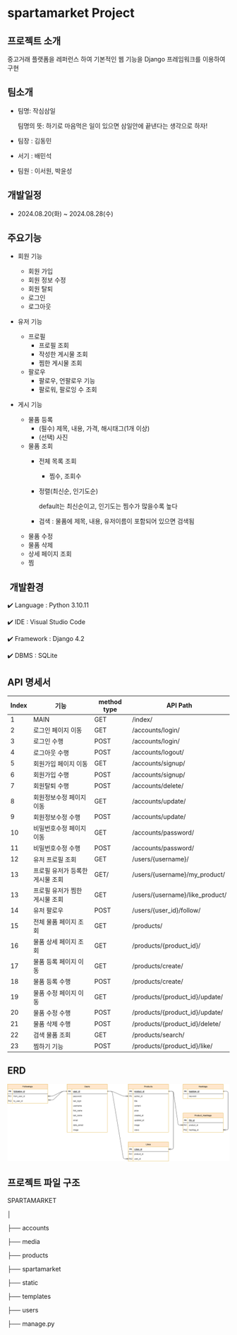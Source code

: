 #  spartamarket Project

##  프로젝트 소개
중고거래 플랫폼을 레퍼런스 하여 기본적인 웹 기능을 Django 프레임워크를 이용하여 구현

##  팀소개
- 팀명: 작심삼일
  
  팀명의 뜻: 하기로 마음먹은 일이 있으면 삼일안에 끝낸다는 생각으로 하자!
- 팀장 : 김동민
- 서기 : 배민석
- 팀원 : 이서원, 박윤성

##  개발일정
- 2024.08.20(화) ~ 2024.08.28(수)

##  주요기능

- 회원 기능
  - 회원 가입
  - 회원 정보 수정
  - 회원 탈퇴
  - 로그인
  - 로그아웃
 
- 유저 기능
  - 프로필
    - 프로필 조회
    - 작성한 게시물 조회
    - 찜한 게시물 조회
  - 팔로우
    - 팔로우, 언팔로우 기능
    - 팔로워, 팔로잉 수 조회

- 게시 기능
  - 물품 등록
    - (필수) 제목, 내용, 가격, 해시태그(1개 이상)
    - (선택) 사진
  - 물품 조회
    - 전체 목록 조회
      - 찜수, 조회수
    - 정렬(최신순, 인기도순)
 
      default는 최신순이고, 인기도는 찜수가 많을수록 높다
    - 검색 : 물품에 제목, 내용, 유저이름이 포함되어 있으면 검색됨
  - 물품 수정
  - 물품 삭제
  - 상세 페이지 조회
  - 찜


## ️ 개발환경

✔️ Language : Python 3.10.11

✔️ IDE : Visual Studio Code

✔️ Framework : Django 4.2

✔️  DBMS : SQLite

##  API 명세서
|Index|기능|method type|API Path|
|---|---|---|------|
|1|MAIN|GET|/index/|
|2|로그인 페이지 이동|GET|/accounts/login/|
|3|로그인 수행|POST|/accounts/login/|
|4|로그아웃 수행|POST|/accounts/logout/|
|5|회원가입 페이지 이동|GET|/accounts/signup/|
|6|회원가입 수행|POST|/accounts/signup/|
|7|회원탈퇴 수행|POST|/accounts/delete/|
|8|회원정보수정 페이지 이동|GET|/accounts/update/|
|9|회원정보수정 수행|POST|/accounts/update/|
|10|비밀번호수정 페이지 이동|GET|/accounts/password/|
|11|비밀번호수정 수행|POST|/accounts/password/|
|12|유저 프로필 조회|GET|/users/{username}/|
|13|프로필 유저가 등록한 게시물 조회|GET/|/users/{username}/my_product/|
|13|프로필 유저가 찜한 게시물 조회|GET|/users/{username}/like_product/|
|14|유저 팔로우|POST|/users/{user_id}/follow/|
|15|전체 물품 페이지 조회|GET|/products/|
|16|물품 상세 페이지 조회|GET|/products/{product_id}/|
|17|물품 등록 페이지 이동|GET|/products/create/|
|18|물품 등록 수행|POST|/products/create/|
|19|물품 수정 페이지 이동|GET|/products/{product_id}/update/|
|20|물품 수정 수행|POST|/products/{product_id}/update/|
|21|물품 삭제 수행|POST|/products/{product_id}/delete/|
|22|검색 물품 조회|GET|/products/search/|
|23|찜하기 기능|POST|/products/{product_id}/like/|

##  ERD
![ER다이어그램](https://github.com/rabongee/django_project_spartamarket/blob/dev/ER%EB%8B%A4%EC%9D%B4%EC%96%B4%EA%B7%B8%EB%9E%A8.png)

##  프로젝트 파일 구조
SPARTAMARKET

│

├── accounts

├── media

├── products

├── spartamarket

├── static

├── templates

├── users

├── manage.py
